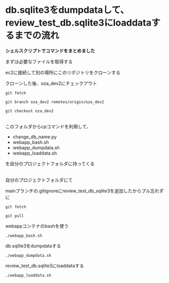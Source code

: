 # db.sqlite3をdumpdataして、review_test_db.sqlite3にloaddataするまでの流れ
**シェルスクリプトでコマンドをまとめました**

まずは必要なファイルを取得する

ec2に接続して別の場所にこのリポジトリをクローンする

クローンした後、oza_dev2にチェックアウト

```
git fetch
```
```
git branch oza_dev2 remotes/origin/oza_dev2
```
```
git checkout oza_dev2
```

<br>
このフォルダからcpコマンドを利用して、

- change_db_name.py
- webapp_bash.sh
- webapp_dumpdata.sh
- webapp_loaddata.sh

を自分のプロジェクトフォルダに持ってくる

<br>
自分のプロジェクトフォルダにて

mainブランチの.gitignoreにreview_test_db_sqlite3を追加したからプル忘れずに

```
git fetch
```
```
git pull
```

webappコンテナのbashを使う

```
./webapp_bash.sh
```

db.sqlite3をdumpdataする

```
./webapp_dumpdata.sh
```

review_test_db.sqlite3にloaddataする

```
./webapp_loaddata.sh
```
